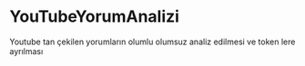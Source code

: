 # YouTubeYorumAnalizi
Youtube tan çekilen yorumların olumlu olumsuz analiz edilmesi ve token lere ayrılması
